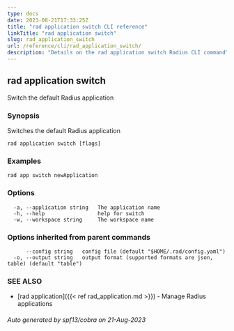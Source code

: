 ```yaml
---
type: docs
date: 2023-08-21T17:33:25Z
title: "rad application switch CLI reference"
linkTitle: "rad application switch"
slug: rad_application_switch
url: /reference/cli/rad_application_switch/
description: "Details on the rad application switch Radius CLI command"
---
```

## rad application switch

Switch the default Radius application

### Synopsis

Switches the default Radius application

```
rad application switch [flags]
```

### Examples

```
rad app switch newApplication
```

### Options

```
  -a, --application string   The application name
  -h, --help                 help for switch
  -w, --workspace string     The workspace name
```

### Options inherited from parent commands

```
      --config string   config file (default "$HOME/.rad/config.yaml")
  -o, --output string   output format (supported formats are json, table) (default "table")
```

### SEE ALSO

* [rad application]({{< ref rad_application.md >}})	 - Manage Radius applications

###### Auto generated by spf13/cobra on 21-Aug-2023
